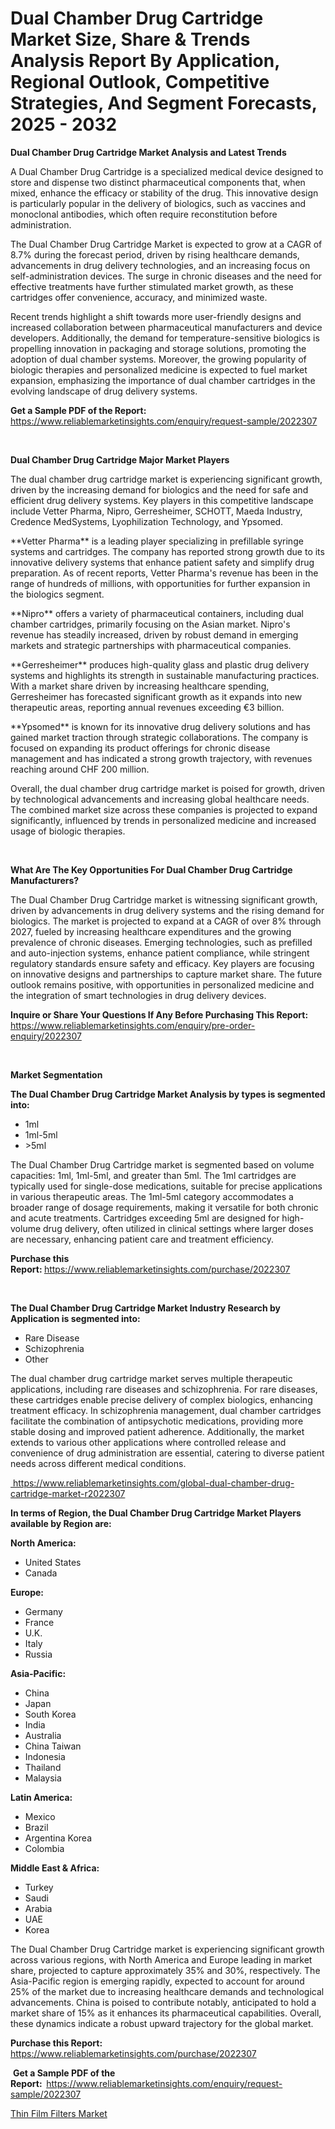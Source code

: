 <p><h1>Dual Chamber Drug Cartridge Market Size, Share & Trends Analysis Report By Application, Regional Outlook, Competitive Strategies, And Segment Forecasts, 2025 - 2032</h1></p><p><strong>Dual Chamber Drug Cartridge Market Analysis and Latest Trends</strong></p>
<p><p>A Dual Chamber Drug Cartridge is a specialized medical device designed to store and dispense two distinct pharmaceutical components that, when mixed, enhance the efficacy or stability of the drug. This innovative design is particularly popular in the delivery of biologics, such as vaccines and monoclonal antibodies, which often require reconstitution before administration.</p><p>The Dual Chamber Drug Cartridge Market is expected to grow at a CAGR of 8.7% during the forecast period, driven by rising healthcare demands, advancements in drug delivery technologies, and an increasing focus on self-administration devices. The surge in chronic diseases and the need for effective treatments have further stimulated market growth, as these cartridges offer convenience, accuracy, and minimized waste.</p><p>Recent trends highlight a shift towards more user-friendly designs and increased collaboration between pharmaceutical manufacturers and device developers. Additionally, the demand for temperature-sensitive biologics is propelling innovation in packaging and storage solutions, promoting the adoption of dual chamber systems. Moreover, the growing popularity of biologic therapies and personalized medicine is expected to fuel market expansion, emphasizing the importance of dual chamber cartridges in the evolving landscape of drug delivery systems.</p></p>
<p><strong>Get a Sample PDF of the Report:&nbsp;</strong> <a href="https://www.reliablemarketinsights.com/enquiry/request-sample/2022307?utm_campaign=2111&utm_medium=2&utm_source=Github&utm_content=ia&utm_term=29032025&utm_id=dual-chamber-drug-cartridge">https://www.reliablemarketinsights.com/enquiry/request-sample/2022307</a></p>
<p>&nbsp;</p>
<p><strong>Dual Chamber Drug Cartridge Major Market Players</strong></p>
<p><p>The dual chamber drug cartridge market is experiencing significant growth, driven by the increasing demand for biologics and the need for safe and efficient drug delivery systems. Key players in this competitive landscape include Vetter Pharma, Nipro, Gerresheimer, SCHOTT, Maeda Industry, Credence MedSystems, Lyophilization Technology, and Ypsomed.</p><p>**Vetter Pharma** is a leading player specializing in prefillable syringe systems and cartridges. The company has reported strong growth due to its innovative delivery systems that enhance patient safety and simplify drug preparation. As of recent reports, Vetter Pharma's revenue has been in the range of hundreds of millions, with opportunities for further expansion in the biologics segment.</p><p>**Nipro** offers a variety of pharmaceutical containers, including dual chamber cartridges, primarily focusing on the Asian market. Nipro's revenue has steadily increased, driven by robust demand in emerging markets and strategic partnerships with pharmaceutical companies.</p><p>**Gerresheimer** produces high-quality glass and plastic drug delivery systems and highlights its strength in sustainable manufacturing practices. With a market share driven by increasing healthcare spending, Gerresheimer has forecasted significant growth as it expands into new therapeutic areas, reporting annual revenues exceeding €3 billion.</p><p>**Ypsomed** is known for its innovative drug delivery solutions and has gained market traction through strategic collaborations. The company is focused on expanding its product offerings for chronic disease management and has indicated a strong growth trajectory, with revenues reaching around CHF 200 million.</p><p>Overall, the dual chamber drug cartridge market is poised for growth, driven by technological advancements and increasing global healthcare needs. The combined market size across these companies is projected to expand significantly, influenced by trends in personalized medicine and increased usage of biologic therapies.</p></p>
<p>&nbsp;</p>
<p><strong>What Are The Key Opportunities For Dual Chamber Drug Cartridge Manufacturers?</strong></p>
<p><p>The Dual Chamber Drug Cartridge market is witnessing significant growth, driven by advancements in drug delivery systems and the rising demand for biologics. The market is projected to expand at a CAGR of over 8% through 2027, fueled by increasing healthcare expenditures and the growing prevalence of chronic diseases. Emerging technologies, such as prefilled and auto-injection systems, enhance patient compliance, while stringent regulatory standards ensure safety and efficacy. Key players are focusing on innovative designs and partnerships to capture market share. The future outlook remains positive, with opportunities in personalized medicine and the integration of smart technologies in drug delivery devices.</p></p>
<p><strong>Inquire or Share Your Questions If Any Before Purchasing This Report:</strong> <a href="https://www.reliablemarketinsights.com/enquiry/pre-order-enquiry/2022307?utm_campaign=2111&utm_medium=2&utm_source=Github&utm_content=ia&utm_term=29032025&utm_id=dual-chamber-drug-cartridge">https://www.reliablemarketinsights.com/enquiry/pre-order-enquiry/2022307</a></p>
<p>&nbsp;</p>
<p><strong>Market Segmentation</strong></p>
<p><strong>The Dual Chamber Drug Cartridge Market Analysis by types is segmented into:</strong></p>
<p><ul><li>1ml</li><li>1ml-5ml</li><li>>5ml</li></ul></p>
<p><p>The Dual Chamber Drug Cartridge market is segmented based on volume capacities: 1ml, 1ml-5ml, and greater than 5ml. The 1ml cartridges are typically used for single-dose medications, suitable for precise applications in various therapeutic areas. The 1ml-5ml category accommodates a broader range of dosage requirements, making it versatile for both chronic and acute treatments. Cartridges exceeding 5ml are designed for high-volume drug delivery, often utilized in clinical settings where larger doses are necessary, enhancing patient care and treatment efficiency.</p></p>
<p><strong>Purchase this Report:&nbsp;</strong><a href="https://www.reliablemarketinsights.com/purchase/2022307?utm_campaign=2111&utm_medium=2&utm_source=Github&utm_content=ia&utm_term=29032025&utm_id=dual-chamber-drug-cartridge">https://www.reliablemarketinsights.com/purchase/2022307</a></p>
<p>&nbsp;</p>
<p><strong>The Dual Chamber Drug Cartridge Market Industry Research by Application is segmented into:</strong></p>
<p><ul><li>Rare Disease</li><li>Schizophrenia</li><li>Other</li></ul></p>
<p><p>The dual chamber drug cartridge market serves multiple therapeutic applications, including rare diseases and schizophrenia. For rare diseases, these cartridges enable precise delivery of complex biologics, enhancing treatment efficacy. In schizophrenia management, dual chamber cartridges facilitate the combination of antipsychotic medications, providing more stable dosing and improved patient adherence. Additionally, the market extends to various other applications where controlled release and convenience of drug administration are essential, catering to diverse patient needs across different medical conditions.</p></p>
<p><a href="https://www.reliablemarketinsights.com/global-dual-chamber-drug-cartridge-market-r2022307?utm_campaign=2111&utm_medium=2&utm_source=Github&utm_content=ia&utm_term=29032025&utm_id=dual-chamber-drug-cartridge">&nbsp;https://www.reliablemarketinsights.com/global-dual-chamber-drug-cartridge-market-r2022307</a></p>
<p><strong>In terms of Region, the Dual Chamber Drug Cartridge Market Players available by Region are:</strong></p>
<p>
    <p> <strong> North America: </strong>
        <ul>
            <li>United States</li>
            <li>Canada</li>
        </ul>
        </p> 
    <p> <strong> Europe: </strong>
        <ul>
            <li>Germany</li>
            <li>France</li>
            <li>U.K.</li>
            <li>Italy</li>
            <li>Russia</li>
        </ul>
        </p> 
    <p> <strong> Asia-Pacific: </strong>
        <ul>
            <li>China</li>
            <li>Japan</li>
            <li>South Korea</li>
            <li>India</li>
            <li>Australia</li>
            <li>China Taiwan</li>
            <li>Indonesia</li>
            <li>Thailand</li>
            <li>Malaysia</li>
        </ul>
        </p> 
    <p> <strong> Latin America: </strong>
        <ul>
            <li>Mexico</li>
            <li>Brazil</li>
            <li>Argentina Korea</li>
            <li>Colombia</li>
        </ul>
        </p> 
    <p> <strong> Middle East & Africa: </strong>
        <ul>
            <li>Turkey</li>
            <li>Saudi</li>
            <li>Arabia</li>
            <li>UAE</li>
            <li>Korea</li>
        </ul>
    </p>
    </p>
<p><p>The Dual Chamber Drug Cartridge market is experiencing significant growth across various regions, with North America and Europe leading in market share, projected to capture approximately 35% and 30%, respectively. The Asia-Pacific region is emerging rapidly, expected to account for around 25% of the market due to increasing healthcare demands and technological advancements. China is poised to contribute notably, anticipated to hold a market share of 15% as it enhances its pharmaceutical capabilities. Overall, these dynamics indicate a robust upward trajectory for the global market.</p></p>
<p><strong>Purchase this Report: </strong><a href="https://www.reliablemarketinsights.com/purchase/2022307?utm_campaign=2111&utm_medium=2&utm_source=Github&utm_content=ia&utm_term=29032025&utm_id=dual-chamber-drug-cartridge">https://www.reliablemarketinsights.com/purchase/2022307</a></p>
<p>&nbsp;<strong>Get a Sample PDF of the Report:&nbsp;&nbsp;</strong><a href="https://www.reliablemarketinsights.com/enquiry/request-sample/2022307?utm_campaign=2111&utm_medium=2&utm_source=Github&utm_content=ia&utm_term=29032025&utm_id=dual-chamber-drug-cartridge">https://www.reliablemarketinsights.com/enquiry/request-sample/2022307</a></p>
<p><strong></strong></p>
<p><p><a href="https://github.com/marlanamarvn/Market-Research-Report-List-1/blob/main/thin-film-filters-market.md?utm_campaign=2111&utm_medium=2&utm_source=Github&utm_content=ia&utm_term=29032025&utm_id=dual-chamber-drug-cartridge">Thin Film Filters Market</a></p></p>